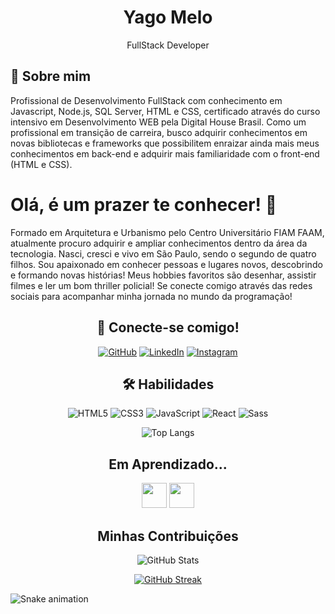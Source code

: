 <div align="center">

# Yago Melo

FullStack Developer

</div>

## 🚀 Sobre mim
Profissional de Desenvolvimento FullStack com conhecimento em Javascript, Node.js, SQL Server, HTML e CSS, certificado através do curso intensivo em Desenvolvimento WEB pela Digital House Brasil. Como um profissional em transição de carreira, busco adquirir conhecimentos em novas bibliotecas e frameworks que possibilitem enraizar ainda mais meus conhecimentos em back-end e adquirir mais familiaridade com o front-end (HTML e CSS).


# Olá, é um prazer te conhecer! 👋

Formado em Arquitetura e Urbanismo pelo Centro Universitário FIAM FAAM, atualmente procuro adquirir e ampliar conhecimentos dentro da área da tecnologia. Nasci, cresci e vivo em São Paulo, sendo o segundo de quatro filhos. Sou apaixonado em conhecer pessoas e lugares novos, descobrindo e formando novas histórias! Meus hobbies favoritos são desenhar, assistir filmes e ler um bom thriller policial! Se conecte comigo através das redes sociais para acompanhar minha jornada no mundo da programação! 

<div align="center">

## 🔗 Conecte-se comigo!

[![GitHub](https://img.shields.io/badge/GitHub-000?style=for-the-badge&logo=github&logoColor=30A3DC)](https://github.com/MeloYago)
[![LinkedIn](https://img.shields.io/badge/LinkedIn-000?style=for-the-badge&logo=linkedin&logoColor=0E76A8)](https://www.linkedin.com/in/yagomelo/)
[![Instagram](https://img.shields.io/badge/Instagram-000?style=for-the-badge&logo=instagram)](https://instagram.com/yagocogu.mello?utm_source=qr&igshid=MzNlNGNkZWQ4Mg%3D%3D)

## 🛠 Habilidades

![HTML5](https://img.shields.io/badge/HTML5-000?style=for-the-badge&logo=html5) 
![CSS3](https://img.shields.io/badge/CSS3-000?style=for-the-badge&logo=css3&logoColor=264CE4)
![JavaScript](https://img.shields.io/badge/JavaScript-000?style=for-the-badge&logo=javascript)
![React](https://img.shields.io/badge/React-000?style=for-the-badge&logo=react)
![Sass](https://img.shields.io/badge/Sass-000?style=for-the-badge&logo=sass)

![Top Langs](https://github-readme-stats-git-masterrstaa-rickstaa.vercel.app/api/top-langs/?username=MeloYago&layout=compact&bg_color=000&border_color=30A3DC&title_color=E94D5F&text_color=FFF)

## Em Aprendizado...

<img src="https://cdn.worldvectorlogo.com/logos/angular-icon.svg" width="40" height="40"/>
<img src="https://cdn.worldvectorlogo.com/logos/java-4.svg" width="40" height="40"/>

##  Minhas Contribuições

![GitHub Stats](https://github-readme-stats.vercel.app/api?username=MeloYago&theme=algolia)

[![GitHub Streak](https://streak-stats.demolab.com/?user=MeloYago&theme=bear&background=000&border=30A3DC&dates=FFF)](https://git.io/streak-stats)

</div>

![Snake animation](https://github.com/MeloYago/MeloYago/blob/output/github-contribution-grid-snake.svg)
